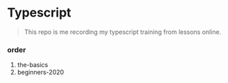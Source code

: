 # Typescript

> This repo is me recording my typescript training from lessons online.

### order

1. the-basics
2. beginners-2020